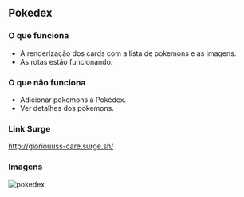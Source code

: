 ## Pokedex

### O que funciona

- A renderização dos cards com a lista de pokemons e as imagens.
- As rotas estão funcionando.


### O que não funciona

- Adicionar pokemons á Pokédex.
- Ver detalhes dos pokemons.

### Link Surge

http://gloriouuss-care.surge.sh/

### Imagens

![pokedex](https://user-images.githubusercontent.com/85263053/131185873-dcd311cf-6cd9-46c2-98c1-e1b7008f3877.png)

